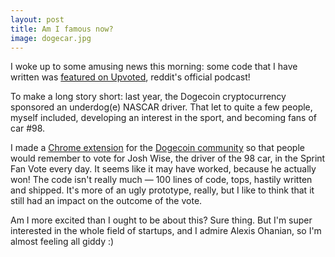 ```yaml
---
layout: post
title: Am I famous now?
image: dogecar.jpg
---
```


I woke up to some amusing news this morning: some code that I have written was [featured on Upvoted](https://soundcloud.com/upvoted/014-to-the-moon#t=36:14), reddit's official podcast!

To make a long story short: last year, the Dogecoin cryptocurrency sponsored an underdog(e) NASCAR driver. That let to quite a few people, myself included, developing an interest in the sport, and becoming fans of car #98.

I made a [Chrome extension](https://github.com/MaximeKjaer/NASCAR-votes) for the [Dogecoin community](http://reddit.com/r/dogecoin) so that people would remember to vote for Josh Wise, the driver of the 98 car, in the Sprint Fan Vote every day. It seems like it may have worked, because he actually won! The code isn't really much &mdash; 100 lines of code, tops, hastily written and shipped. It's more of an ugly prototype, really, but I like to think that it still had an impact on the outcome of the vote.

Am I more excited than I ought to be about this? Sure thing. But I'm super interested in the whole field of startups, and I admire Alexis Ohanian, so I'm almost feeling all giddy :)